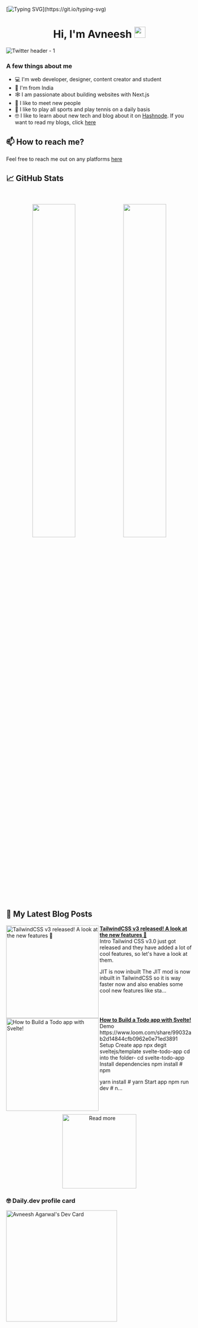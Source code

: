 [![Typing SVG](https://readme-typing-svg.herokuapp.com?size=24&width=600&lines=Welcome+To+Avneesh's+GitHub+Profile!)](https://git.io/typing-svg)

<h1 align="center">Hi, I'm Avneesh <img src="https://raw.githubusercontent.com/MartinHeinz/MartinHeinz/master/wave.gif" width="30px"></h1>

![Twitter header - 1](https://user-images.githubusercontent.com/76690419/143735787-4425d946-b829-46eb-bd97-c68b76ae2a9e.png)


### A few things about me

- 💻 I'm web developer, designer, content creator and student
- 📍 I'm from India
- 🕸️ I am passionate about building websites with Next.js
- 🤝 I like to meet new people
- 🎾 I like to play all sports and play tennis on a daily basis
- 🤓 I like to learn about new tech and blog about it on [Hashnode](https://hashnode.com/@avneesh0612). If you want to read my blogs, click [here](https://blog.avneesh.tech)

## 📫 How to reach me?

Feel free to reach me out on any platforms [here](https://links.avneesh.tech/)

## 📈 GitHub Stats
<br>
<p align="center">
  <img width="48%" src="https://github-readme-stats.vercel.app/api?username=avneesh0612&show_icons=true&theme=radical" />
  <img width="48%" src="https://github-readme-streak-stats.herokuapp.com/?user=avneesh0612&theme=radical" />
</p>

## 📰 My Latest Blog Posts

<!-- HASHNODE_BLOG:START -->
<p align="left">
<a href="https://blog.avneesh.tech//tailwindcss-v3" title="TailwindCSS v3 released! A look at the new features 🎨"><img src="https://cdn.hashnode.com/res/hashnode/image/upload/v1639314048589/bxCc4PF6XU.png" alt="TailwindCSS v3 released! A look at the new features 🎨" width="250px" align="left" /></a>
<a href="https://blog.avneesh.tech//tailwindcss-v3" title="TailwindCSS v3 released! A look at the new features 🎨"><strong>TailwindCSS v3 released! A look at the new features 🎨</strong></a>
<br/> Intro
Tailwind CSS v3.0 just got released and they have added a lot of cool features, so let's have a look at them.

JIT is now inbuilt
The JIT mod is now inbuilt in TailwindCSS so it is way faster now and also enables some cool new features like sta... </p> <br/> <br/>
<p align="left">
<a href="https://blog.avneesh.tech//how-to-build-a-todo-app-with-svelte" title="How to Build a Todo app with Svelte!"><img src="https://cdn.hashnode.com/res/hashnode/image/upload/v1636704805841/escqa4sUN.png" alt="How to Build a Todo app with Svelte!" width="250px" align="left" /></a>
<a href="https://blog.avneesh.tech//how-to-build-a-todo-app-with-svelte" title="How to Build a Todo app with Svelte!"><strong>How to Build a Todo app with Svelte!</strong></a>
<br/> Demo
https://www.loom.com/share/99032ab2d14844cfb0962e0e71ed3891
Setup
Create app
npx degit sveltejs/template svelte-todo-app
cd into the folder-
cd svelte-todo-app
Install dependencies
npm install # npm

yarn install # yarn
Start app
npm run dev # n... </p> <br/> <br/>
<!-- HASHNODE_BLOG:END -->

<p align="center">  
<a href="https://blog.avneesh.tech/"><img src="https://user-images.githubusercontent.com/76690419/142756081-13352f92-8482-4a86-acbb-72dc164e8746.png" alt="Read more" width="200"/></a>
</p>

### 🤓 Daily.dev profile card

<a href="https://app.daily.dev/avneesh0612"><img src="https://api.daily.dev/devcards/ce4ce03d4f074a4d8143c215bf1e126d.png?r=4vo" width="300" alt="Avneesh Agarwal's Dev Card"/></a>
